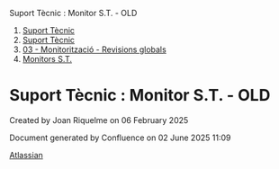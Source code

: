 Suport Tècnic : Monitor S.T. - OLD  

1.  [Suport Tècnic](index.md)
2.  [Suport Tècnic](13893782.md)
3.  [03 - Monitorització - Revisions globals](26313327.md)
4.  [Monitors S.T.](Monitors-S.T._41522177.md)

Suport Tècnic : Monitor S.T. - OLD
==================================

Created by Joan Riquelme on 06 February 2025

Document generated by Confluence on 02 June 2025 11:09

[Atlassian](http://www.atlassian.com/)